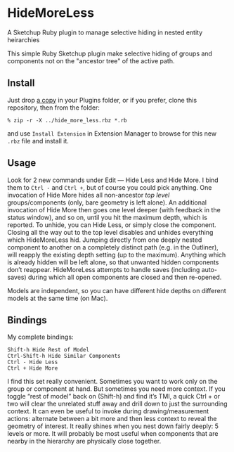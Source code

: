 # HideMoreLess
A Sketchup Ruby plugin to manage selective hiding in nested entity heirarchies

This simple Ruby Sketchup plugin make selective hiding of groups and components not on the "ancestor tree" of the active path.

## Install

Just drop [a copy](https://raw.githubusercontent.com/jdtsmith/hidemoreless/master/hide_moreless.rb) in your Plugins folder, or if you prefer, clone this repository, then from the folder:

```
% zip -r -X ../hide_more_less.rbz *.rb
```

and use `Install Extension` in Extension Manager to browse for this new `.rbz` file and install it.

## Usage

Look for 2 new commands under Edit — Hide Less and Hide More. I bind them to `Ctrl -` and `Ctrl +`, but of course you could pick anything.  One invocation of Hide More hides all non-ancestor _top level_ groups/components (only, bare geometry is left alone). An additional invocation of Hide More then goes one level deeper (with feedback in the status window), and so on, until you hit the maximum depth, which is reported.
To unhide, you can Hide Less, or simply close the component. Closing all the way out to the top level disables and unhides everything which HideMoreLess hid.  Jumping directly from one deeply nested component to another on a completely distinct path (e.g. in the Outliner), will reapply the existing depth setting (up to the maximum).  Anything which is already hidden will be left alone, so that unwanted hidden components don’t reappear.  HideMoreLess attempts to handle saves (including auto-saves) during which all open components are closed and then re-opened. 

Models are independent, so you can have different hide depths on different models at the same time (on Mac).


## Bindings

My complete bindings:

```
Shift-h Hide Rest of Model
Ctrl-Shift-h Hide Similar Components
Ctrl - Hide Less
Ctrl + Hide More
```

I find this set really convenient. Sometimes you want to work only on the group or component at hand. But sometimes you need more context. If you toggle “rest of model” back on (Shift-h) and find it’s TMI, a quick Ctrl + or two will clear the unrelated stuff away and drill down to just the surrounding context. It can even be useful to invoke during drawing/measurement actions: alternate between a bit more and then less context to reveal the geometry of interest. It really shines when you nest down fairly deeply: 5 levels or more. It will probably be most useful when components that are nearby in the hierarchy are physically close together.
